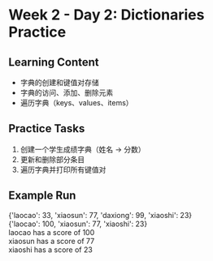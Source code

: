 # Week 2 - Day 2: Dictionaries Practice

## Learning Content
- 字典的创建和键值对存储
- 字典的访问、添加、删除元素
- 遍历字典（keys、values、items）
  
## Practice Tasks
1. 创建一个学生成绩字典（姓名 → 分数）  
2. 更新和删除部分条目  
3. 遍历字典并打印所有键值对  

## Example Run
{'laocao': 33, 'xiaosun': 77, 'daxiong': 99, 'xiaoshi': 23}  
{'laocao': 100, 'xiaosun': 77, 'xiaoshi': 23}  
laocao has a score of 100  
xiaosun has a score of 77  
xiaoshi has a score of 23  